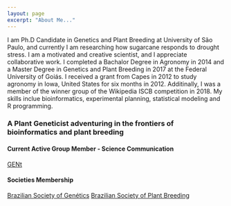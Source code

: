 ```yaml
---
layout: page
excerpt: "About Me..."
---
```


I am Ph.D Candidate in Genetics and Plant Breeding at University of São Paulo, and currently I am researching how sugarcane responds to drought stress. I am a motivated and creative scientist, and I appreciate collaborative work. I completed a Bachalor Degree in Agronomy in 2014 and a Master Degree in Genetics and Plant Breeding in 2017 at the Federal University of Goiás. I received a grant from Capes in 2012 to study agronomy in Iowa, United States for six months in 2012. Additinally, I was a member of the winner group of the Wikipedia ISCB competition in 2018. My skills inclue bioinformatics, experimental planning, statistical modeling and R programming.

### A Plant Geneticist adventuring in the frontiers of bioinformatics and plant breeding

#### Current Active Group Member - Science Communication
[GENt](https://gent-esalq.github.io/)

#### Societies Membership
[Brazilian Society of Genétics](https://www.sbg.org.br/)
[Brazilian Society of Plant Breeding](http://www.sbmp.org.br/)



